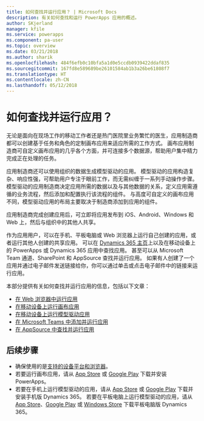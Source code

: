 ```yaml
---
title: 如何查找并运行应用？ | Microsoft Docs
description: 有关如何查找和运行 PowerApps 应用的概述。
author: SKjerland
manager: kfile
ms.service: powerapps
ms.component: pa-user
ms.topic: overview
ms.date: 03/21/2018
ms.author: sharik
ms.openlocfilehash: 484f6efb0c10bfa5a1d0e5ccdb0939422ddaf835
ms.sourcegitcommit: 167fd8e589689be26101584ab1b3a26be61808f7
ms.translationtype: HT
ms.contentlocale: zh-CN
ms.lasthandoff: 05/12/2018
---
```

# <a name="how-do-i-find-and-run-apps"></a>如何查找并运行应用？
无论是面向在现场工作的移动工作者还是热门医院里业务繁忙的医生，应用制造商都可以创建基于任务和角色的定制画布应用来适应所需的工作方式。 画布应用制造商可自定义画布应用的几乎各个方面，并可连接多个数据源，帮助用户集中精力完成正在处理的任务。

应用制造商还可以使用组织的数据生成模型驱动的应用。 模型驱动的应用构造复杂、响应性强，可帮助用户专注于眼前工作，而无需纠缠于一系列手动操作步骤。 模型驱动的应用制造商决定应用所需的数据以及与其他数据的关系，定义应用需遵循的业务流程，然后添加和配置执行该流程的组件。 与高度可自定义的画布应用不同，模型驱动应用的布局主要取决于制造商添加到应用的组件。

应用制造商完成创建应用后，可立即将应用发布到 iOS、Android、Windows 和 Web 上，然后与组织中的其他人共享。

作为应用用户，可以在手机、平板电脑或 Web 浏览器上运行自己创建的应用，或者运行其他人创建的共享应用。 可以在 [Dynamics 365 主页](https://home.dynamics.com/)上以及在移动设备上的 PowerApps 或 Dynamics 365 应用中查找应用。 甚至可以从 Microsoft Team 通道、SharePoint 和 AppSource 查找并运行应用。 如果有人创建了一个应用并通过电子邮件发送链接给你，你可以通过单击或点击电子邮件中的链接来运行应用。

本部分提供有关如何查找并运行应用的信息，包括以下文章：

* [在 Web 浏览器中运行应用](run-app-browser.md)
* [在移动设备上运行画布应用](run-app-client.md)
* [在移动设备上运行模型驱动应用](run-app-client-model-driven.md)
* [在 Microsoft Teams 中添加并运行应用](open-app-embedded-in-teams.md)
* [在 AppSource 中查找并运行应用](app-source.md)

## <a name="next-steps"></a>后续步骤
* 确保使用的是[支持的设备平台和浏览器](../maker/canvas-apps/limits-and-config.md)。
* 若要运行画布应用，请从 [App Store](https://itunes.apple.com/app/powerapps/id1047318566?mt=8) 或 [Google Play](https://play.google.com/store/apps/details?id=com.microsoft.msapps) 下载并安装 PowerApps。
* 若要在手机上运行模型驱动的应用，请从 [App Store](https://itunes.apple.com/app/dynamics-crm-for-phones/id1003997947?ls=1&mt=8) 或 [Google Play](https://play.google.com/store/apps/details?id=com.microsoft.crm.crmphone) 下载并安装手机版 Dynamics 365。 若要在平板电脑上运行模型驱动的应用，请从 [App Store](https://itunes.apple.com/app/microsoft-dynamics-crm/id678800460?mt=8)、[Google Play](https://play.google.com/store/apps/details?id=com.microsoft.crm.crmtablet) 或 [Windows Store](https://www.microsoft.com/store/p/microsoft-dynamics-365/9nblggh4rfqp) 下载平板电脑版 Dynamics 365。
